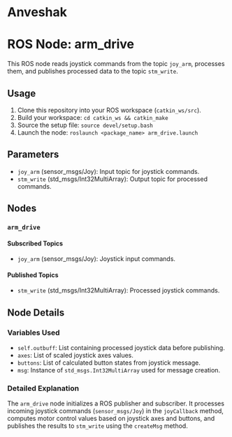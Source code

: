 # Anveshak
# ROS Node: arm_drive

This ROS node reads joystick commands from the topic `joy_arm`, processes them, and publishes processed data to the topic `stm_write`.


## Usage

1. Clone this repository into your ROS workspace (`catkin_ws/src`).
2. Build your workspace: `cd catkin_ws && catkin_make`
3. Source the setup file: `source devel/setup.bash`
4. Launch the node: `roslaunch <package_name> arm_drive.launch`

## Parameters

- `joy_arm` (sensor_msgs/Joy): Input topic for joystick commands.
- `stm_write` (std_msgs/Int32MultiArray): Output topic for processed commands.

## Nodes

### `arm_drive`

#### Subscribed Topics

- `joy_arm` (sensor_msgs/Joy): Joystick input commands.

#### Published Topics

- `stm_write` (std_msgs/Int32MultiArray): Processed joystick commands.

## Node Details

### Variables Used

- `self.outbuff`: List containing processed joystick data before publishing.
- `axes`: List of scaled joystick axes values.
- `buttons`: List of calculated button states from joystick message.
- `msg`: Instance of `std_msgs.Int32MultiArray` used for message creation.

### Detailed Explanation

The `arm_drive` node initializes a ROS publisher and subscriber. It processes incoming joystick commands (`sensor_msgs/Joy`) in the `joyCallback` method, computes motor control values based on joystick axes and buttons, and publishes the results to `stm_write` using the `createMsg` method.


